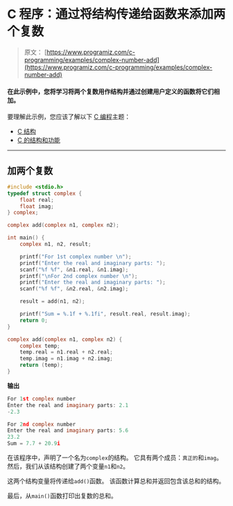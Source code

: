 # C 程序：通过将结构传递给函数来添加两个复数

> 原文： [https://www.programiz.com/c-programming/examples/complex-number-add](https://www.programiz.com/c-programming/examples/complex-number-add)

#### 在此示例中，您将学习将两个复数用作结构并通过创建用户定义的函数将它们相加。

要理解此示例，您应该了解以下 [C 编程](/c-programming "C tutorial")主题：

*   [C 结构](/c-programming/c-structures)
*   [C 的结构和功能](/c-programming/c-structure-function)

* * *

## 加两个复数

```c
#include <stdio.h>
typedef struct complex {
    float real;
    float imag;
} complex;

complex add(complex n1, complex n2);

int main() {
    complex n1, n2, result;

    printf("For 1st complex number \n");
    printf("Enter the real and imaginary parts: ");
    scanf("%f %f", &n1.real, &n1.imag);
    printf("\nFor 2nd complex number \n");
    printf("Enter the real and imaginary parts: ");
    scanf("%f %f", &n2.real, &n2.imag);

    result = add(n1, n2);

    printf("Sum = %.1f + %.1fi", result.real, result.imag);
    return 0;
}

complex add(complex n1, complex n2) {
    complex temp;
    temp.real = n1.real + n2.real;
    temp.imag = n1.imag + n2.imag;
    return (temp);
} 
```

**输出**

```c
For 1st complex number
Enter the real and imaginary parts: 2.1
-2.3

For 2nd complex number
Enter the real and imaginary parts: 5.6
23.2
Sum = 7.7 + 20.9i 
```

在该程序中，声明了一个名为`complex`的结构。 它具有两个成员：`真正的`和`imag`。 然后，我们从该结构创建了两个变量`n1`和`n2`。

这两个结构变量将传递给`add()`函数。 该函数计算总和并返回包含该总和的结构。

最后，从`main()`函数打印出复数的总和。